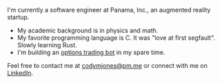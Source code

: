 I'm currently a software engineer at Panama, Inc., an augmented reality startup.

- My academic background is in physics and math.
- My favorite programming language is C. It was "love at first segfault". Slowly learning Rust.
- I'm building an [options trading bot](https://github.com/cm-jones/thales) in my spare time.

Feel free to contact me at codymjones@pm.me or connect with me on [LinkedIn](https://linkedin.com/in/cm-jones).